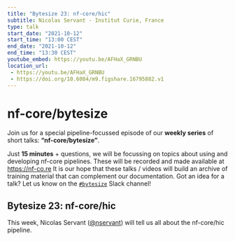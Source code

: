 ```yaml
---
title: "Bytesize 23: nf-core/hic"
subtitle: Nicolas Servant - Institut Curie, France
type: talk
start_date: "2021-10-12"
start_time: "13:00 CEST"
end_date: "2021-10-12"
end_time: "13:30 CEST"
youtube_embed: https://youtu.be/AFHaX_GRNBU
location_url:
 - https://youtu.be/AFHaX_GRNBU
 - https://doi.org/10.6084/m9.figshare.16795882.v1
---
```


# nf-core/bytesize

Join us for a special pipeline-focussed episode of our **weekly series** of short talks: **“nf-core/bytesize”**.

Just **15 minutes** + questions, we will be focussing on topics about using and developing nf-core pipelines.
These will be recorded and made available at <https://nf-co.re>
It is our hope that these talks / videos will build an archive of training material that can complement our documentation. Got an idea for a talk? Let us know on the [`#bytesize`](https://nfcore.slack.com/channels/bytesize) Slack channel!

## Bytesize 23: nf-core/hic

This week, Nicolas Servant ([@nservant](https://github.com/nservant/)) will tell us all about the nf-core/hic pipeline.
